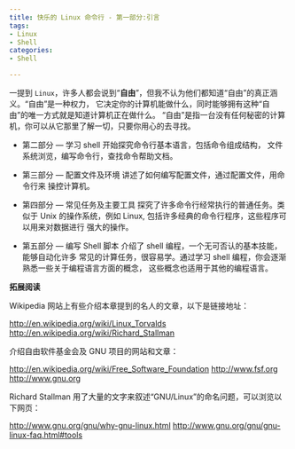 ```yaml
---
title: 快乐的 Linux 命令行 - 第一部分:引言
tags:
- Linux
- Shell
categories:
- Shell

---
```


一提到 `Linux`，许多人都会说到“__自由__”，但我不认为他们都知道“自由”的真正涵义。“自由”是一种权力， 它决定你的计算机能做什么，同时能够拥有这种“自由”的唯一方式就是知道计算机正在做什么。 “自由”是指一台没有任何秘密的计算机，你可以从它那里了解一切，只要你用心的去寻找。

- 第二部分 — 学习 shell 开始探究命令行基本语言，包括命令组成结构， 文件系统浏览，编写命令行，查找命令帮助文档。

- 第三部分 — 配置文件及环境 讲述了如何编写配置文件，通过配置文件，用命令行来 操控计算机。

- 第四部分 — 常见任务及主要工具 探究了许多命令行经常执行的普通任务。类似于 Unix 的操作系统，例如 Linux, 包括许多经典的命令行程序，这些程序可以用来对数据进行 强大的操作。

- 第五部分 — 编写 Shell 脚本 介绍了 shell 编程，一个无可否认的基本技能，能够自动化许多 常见的计算任务，很容易学。通过学习 shell 编程，你会逐渐熟悉一些关于编程语言方面的概念， 这些概念也适用于其他的编程语言。

**拓展阅读**

Wikipedia 网站上有些介绍本章提到的名人的文章，以下是链接地址：

http://en.wikipedia.org/wiki/Linux_Torvalds
http://en.wikipedia.org/wiki/Richard_Stallman

介绍自由软件基金会及 GNU 项目的网站和文章：

http://en.wikipedia.org/wiki/Free_Software_Foundation
http://www.fsf.org
http://www.gnu.org

Richard Stallman 用了大量的文字来叙述“GNU/Linux”的命名问题，可以浏览以下网页：

http://www.gnu.org/gnu/why-gnu-linux.html
http://www.gnu.org/gnu/gnu-linux-faq.html#tools
